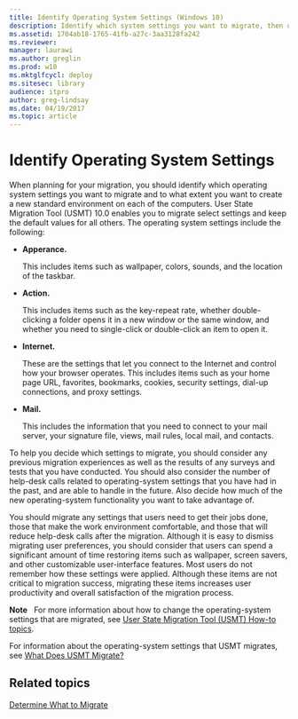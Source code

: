 ```yaml
---
title: Identify Operating System Settings (Windows 10)
description: Identify which system settings you want to migrate, then use the User State Migration Tool (USMT) to select settings and keep the default values for all others.
ms.assetid: 1704ab18-1765-41fb-a27c-3aa3128fa242
ms.reviewer: 
manager: laurawi
ms.author: greglin
ms.prod: w10
ms.mktglfcycl: deploy
ms.sitesec: library
audience: itpro
author: greg-lindsay
ms.date: 04/19/2017
ms.topic: article
---
```


# Identify Operating System Settings


When planning for your migration, you should identify which operating system settings you want to migrate and to what extent you want to create a new standard environment on each of the computers. User State Migration Tool (USMT) 10.0 enables you to migrate select settings and keep the default values for all others. The operating system settings include the following:

-   **Apperance.**

    This includes items such as wallpaper, colors, sounds, and the location of the taskbar.

-   **Action.**

    This includes items such as the key-repeat rate, whether double-clicking a folder opens it in a new window or the same window, and whether you need to single-click or double-click an item to open it.

-   **Internet.**

    These are the settings that let you connect to the Internet and control how your browser operates. This includes items such as your home page URL, favorites, bookmarks, cookies, security settings, dial-up connections, and proxy settings.

-   **Mail.**

    This includes the information that you need to connect to your mail server, your signature file, views, mail rules, local mail, and contacts.

To help you decide which settings to migrate, you should consider any previous migration experiences as well as the results of any surveys and tests that you have conducted. You should also consider the number of help-desk calls related to operating-system settings that you have had in the past, and are able to handle in the future. Also decide how much of the new operating-system functionality you want to take advantage of.

You should migrate any settings that users need to get their jobs done, those that make the work environment comfortable, and those that will reduce help-desk calls after the migration. Although it is easy to dismiss migrating user preferences, you should consider that users can spend a significant amount of time restoring items such as wallpaper, screen savers, and other customizable user-interface features. Most users do not remember how these settings were applied. Although these items are not critical to migration success, migrating these items increases user productivity and overall satisfaction of the migration process.

**Note**  
For more information about how to change the operating-system settings that are migrated, see [User State Migration Tool (USMT) How-to topics](usmt-how-to.md).

For information about the operating-system settings that USMT migrates, see [What Does USMT Migrate?](usmt-what-does-usmt-migrate.md)

 

## Related topics


[Determine What to Migrate](usmt-determine-what-to-migrate.md)

 

 





